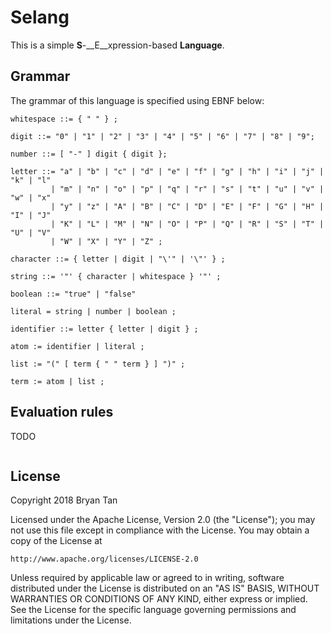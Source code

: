 # Selang

This is a simple __S__-__E__xpression-based __Language__.

## Grammar

The grammar of this language is specified using EBNF below:

```plain
whitespace ::= { " " } ;

digit ::= "0" | "1" | "2" | "3" | "4" | "5" | "6" | "7" | "8" | "9";

number ::= [ "-" ] digit { digit };

letter ::= "a" | "b" | "c" | "d" | "e" | "f" | "g" | "h" | "i" | "j" | "k" | "l"
         | "m" | "n" | "o" | "p" | "q" | "r" | "s" | "t" | "u" | "v" | "w" | "x"
         | "y" | "z" | "A" | "B" | "C" | "D" | "E" | "F" | "G" | "H" | "I" | "J"
         | "K" | "L" | "M" | "N" | "O" | "P" | "Q" | "R" | "S" | "T" | "U" | "V"
         | "W" | "X" | "Y" | "Z" ;

character ::= { letter | digit | "\'" | '\"' } ;

string ::= '"' { character | whitespace } '"' ;

boolean ::= "true" | "false"

literal = string | number | boolean ;

identifier ::= letter { letter | digit } ;

atom := identifier | literal ;

list := "(" [ term { " " term } ] ")" ;

term := atom | list ;
```

## Evaluation rules

TODO

```plain
```

## License

Copyright 2018 Bryan Tan

Licensed under the Apache License, Version 2.0 (the "License");
you may not use this file except in compliance with the License.
You may obtain a copy of the License at

    http://www.apache.org/licenses/LICENSE-2.0

Unless required by applicable law or agreed to in writing, software
distributed under the License is distributed on an "AS IS" BASIS,
WITHOUT WARRANTIES OR CONDITIONS OF ANY KIND, either express or implied.
See the License for the specific language governing permissions and
limitations under the License.
